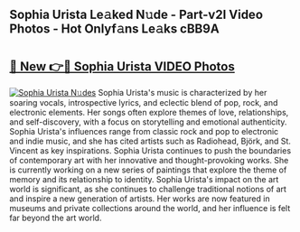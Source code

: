 ## Sophia Urista Le𝚊ked N𝚞de - Part-v2I Video Photos - Hot Onlyf𝚊ns Le𝚊ks cBB9A

# <h2><a href="http://ab27876.deff.icu/?id=Sophia+Urista">🔗 New 👉🔴 Sophia Urista VIDEO Photos</a></h2>

[![Sophia Urista N𝚞des](https://i.imgur.com/rIISA9y.gif)](http://ab27876.deff.icu/?id=Sophia+Urista)
Sophia Urista's music is characterized by her soaring vocals, introspective lyrics, and eclectic blend of pop, rock, and electronic elements. Her songs often explore themes of love, relationships, and self-discovery, with a focus on storytelling and emotional authenticity. Sophia Urista's influences range from classic rock and pop to electronic and indie music, and she has cited artists such as Radiohead, Björk, and St. Vincent as key inspirations. Sophia Urista continues to push the boundaries of contemporary art with her innovative and thought-provoking works. She is currently working on a new series of paintings that explore the theme of memory and its relationship to identity. Sophia Urista's impact on the art world is significant, as she continues to challenge traditional notions of art and inspire a new generation of artists. Her works are now featured in museums and private collections around the world, and her influence is felt far beyond the art world.
